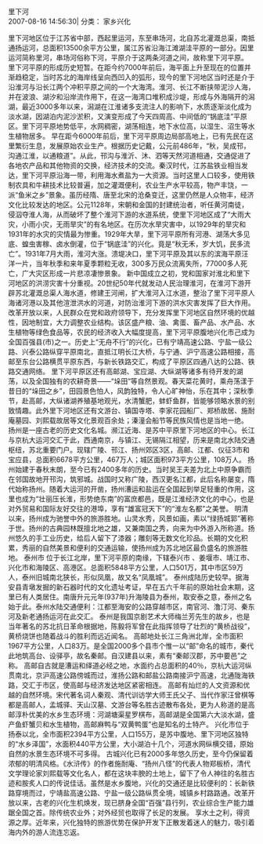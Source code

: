 里下河  
2007-08-16 14:56:30|  分类： 家乡兴化

里下河地区位于江苏省中部，西起里运河，东至串场河，北自苏北灌溉总渠，南抵通扬运河，总面积13500余平方公里，属江苏省沿海江滩湖洼平原的一部分。因里运河简称里河，串场河俗称下河，平原介于这两条河道之间，故称里下河平原。 
        里下河平原的形成历史短暂。在距今约7000年前后，海平面上升至现在的位置并渐趋稳定，当时苏北的海岸线呈向西凹入的弧形，现今的里下河地区当时还是介于沿淮河与沿长江两个冲积平原之间的一个大海湾。淮河、长江不断挟带泥沙人海，并在波浪、湖汐和沿岸流作用下，在这一海湾口堆积成沙堤，形成与外海隔开的潟湖，最近3000多年以来，潟湖在江淮诸多支流注人的影响下，水质逐渐淡化成为淡水湖，因湖泊内泥沙淤积，又演变形成了今天四周高、中间低的“锅底洼”平原区。里下河平原地势低平，水网稠密，湖荡相连，地下水位高，以湿生、沼生等水生植物居多。 
        早在距今6000年前后，里下河平原周边局部高地上，已有先民在这里繁衍生息，发展原始农业生产。根据历史记戴，公元前486年，“秋，吴成邗，沟通江淮，以通粮道”。从此，邗沟与淮沂、沐、泗等天然河道相通，交通促进了各地农产品和其他物资的交换，经济技术的交流。秦汉时代，江苏盐铁业相当发达，里下河平原沿海一带，利用海水煮盐为一大资源。当时这里人口较多，使用铁制农具和牛耕技术比较普遍，加之灌溉便利，农业生产水平较高，物产丰饶，一派“鱼米之乡”景象。虽历经隋、唐至北宋的沧桑变迁，这里仍然是人众物丰，经济文化比较发达的地区。公元1128年，宋朝和金国的封建统治者，听任黄河南徒，侵泅夺淮人海，从而破坏了整个淮河下游的水道系统，使里下河地区成了“大雨大灾，小雨小灾，无雨旱灾”的有名地区。在历次水旱灾害中，以1929年的旱灾和1931年的水灾的灾情最为惨重。1929年大旱，里下河平原所有河港、湖荡大多见底、蝗虫害稼、卤水倒灌，位于“锅底洼”的兴化。竟是“秋无禾，岁大饥，民多流亡”。1931年7月大雨，淮河大涨。溃堤决口，里下河平原及其以东的滨海平原汪洋一片，当年秋季和来年夏季颗粒无收，300多万民众流离失所，77000多人死亡，广大灾区形成一片悲凉凄惨景象。 
        新中国成立之初，党和国家对淮北和里下河地区的洪涝灾害十分重视。20世纪50年代就发动人民治理淮河，在淮河下游开辟苏北灌溉总渠人海水道，修建王河闸，扩大淮河入江水道，整治了里下河平原人海诸河港以及其他渲泄洪水的河道，对防治淮河下游的洪水灾害发挥了巨大作用。改革开放以来，人民群众在党和政府领导下，充分发挥里下河地区自然环境的优越性，因地制宜，大力调整农业结构。该区盛产粮、油、禽蛋、畜产品、水产品、水生植物等绿色食品等，农民的经济收入大幅度提高，里下河平原腹地兴化市己成为全国百强县(市)之一。历史上“无舟不行”的兴化，已有宁靖高速公路、宁盐一级公路、兴泰公路纵穿平原南北，直抵江明长江大桥，与宁通、沪宁高速公路相接，高邮至东台公路横贯平原东西，与新长铁路交汇，构成了平原区四通八达的公路、铁路交通网络。 
        里下河平原区还有高邮湖、宝应湖、大纵湖等诸多有待开发的湖荡，以及全国独有的农耕奇景——“垛田”等自然景观。春天菜花黄时，乘舟荡漾于昔日的“垛田之乡”，田园景色怕人，风韵独特，令人心旷神怡，乐在其中；深秋季节，赴高邮，大纵诸湖养殖基地观光，水清蟹肥，蚌虾鱼群，皆能够领略水景的别致情趣。此外里下河地区还有文游台、镇国寺塔、李家花园船厂、郑桥故居、施耐庵墓园、刘熙载故居等文化景观百余处；溱潼会船节等民族风情也是当地一绝。 
        扬州是一座古老的历史文化名城。濒江近海、是苏中平原里下河地区的中心。长江与京杭大运河交汇于此，西通南京，与镇江、无锡隔江相望，历来是南北水陆交通枢纽，苏北重要门户。现辖广陵、邗江、扬州郊区3区，高邮、江都、仪征3市和宝应县，总面积6678平方公里，467万人；城区面积973平方公里，108万人。 
        扬州始建于春秋末朗，至今已有2400多年的历史。当时吴王夫差为北上中原争霸而在邻国故地开邗沟，筑邪城。战国时又称广陵，西汉更名江都，此后名称屡变，隋代始称扬州。随着大运河的开凿，扬州漕运和盐运在全国起到举足轻重的作用，这里也成为“壮丽压长淮，形势绝东南”的富庶都邑，既是江淮经济文化的中心，也是对外贸易和国际友好交往的港埠，享有“雄富冠天下”的“淮左名都”之美誉。 
明清以来，扬州成为驰誉中外的旅游胜地。山灵水秀，风景如画，素以“绿扬城郭”著称于世。扬州的古典园林既擅北地之雄，又兼南国之秀，向来为中外游入所称道。扬州悠久的手工业历史，给后人留下了漆器；雕刻等无数文化珍品。长期的文化积累，秀丽的自然美景和便利的交通运输，使扬州成为苏北地区最负盛名的旅游胜地。 
        泰州市 位于长江北岸，里下河平原的南缘，下辖泰兴市 、姜堰市、靖江市、兴化市和海陵区、高港区。总面积5848平方公里，人口501万，其中市区59万人，泰州旧城南北狭长，形似凤凰，故又名“凤凰城”。 
        泰州成陆历史较早。据海安县青墩发掘的新石器时代的文化遗址考证，早在五六千年前的原始社会末期，这里已有人类居住。南唐升元元年(937年)升海陵县为泰州，取安泰之意，泰州之名始于此。泰州水陆交通便利：江都至海安的公路穿越市区，南官河、澛汀河、秦东河及新老通扬运河在此交汇。 
泰州是我国京剧艺术大师梅兰芳先生的故乡，也是当年著名的苏北抗日革命根据地，陈毅将军曾在此指挥领导了壮烈的“黄桥战役”，黄桥烧饼也随着战斗的胜利而远近闻名。 
高邮地处长江三角洲北岸，全市面积1967平方公里，人口83万。是全国2000多个县市个惟一以“邮”命名的城市，秦代此地筑高台、设驿亭，故名秦邮。自汉建县以来，素有“秦邮汉郡，苏中要邑”之称。 
高邮自古就是漕运和绎道必经之地，水面约占总面积的40％，京杭大运河纵贯南北，京沪高速公路傍城而过，淮扬公路和邮盐公路南接沪宁高速，北通陇海铁路，交汇于市区，使高邮与经济发达地区紧密相连。 
        高邮有灿烂的人文资源和优越的自然环境。宋代著名词人秦观、清代训访学大师王氏父子、当代作家汪曾棋等都是高邮人，孟城驿、天山汉墓、文游台等名胜古迹散布各处，更为人称道的是高邮淳朴优美的水乡生态环境：河湖塘渠星罗棋布，高邮湖是全国第六大淡水湖，盛产鱼虾蟹贝和水生植物，高邮麻鸭与“双黄鸭蛋”也是知名的土特产。 
        兴化市位于扬泰以北，全市面积2394平方公里，人口155万，是苏中腹地、里下河地区独特的“水乡泽国”，水面积440平方公里，大小湖泊十几个，河道水网纵横交错，原始自然的水景生态环境不可多得。 
        古城兴化已有2000多年悠久历史，至今仍保留着浓郁的明清风格。《水浒传》的作者施耐庵、“扬州八怪”的代表人物郑板桥，清代文学理论家刘熙载等文化名人，都在这块丰腴的土地上，留下了令人神往的名胜古迹和胺炙人口的传说佳话。虽然是水乡腹地，兴化的交通还是比较便利的：长新铁路穿境而过，宁靖盐高速公路、宁盐一级公路纵贯全境，城镇乡村路路通。改革开放以来，古老的兴化生机焕发，现已脐身全国“百强”县行列，农业综合生产能力雄踞全国之首。除传统农业外；对外经贸也取得了长足的发展。 
        享水土之利，得资源之厚。近年来，兴化独特的旅游优势在保护开发下正散发着迷人的魅力，吸引着海内外的游人流连忘返。